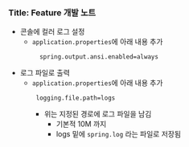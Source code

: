 ### Title: Feature 개발 노트

- 콘솔에 컬러 로그 설정
    - `application.properties`에 아래 내용 추가
      ```text
        spring.output.ansi.enabled=always
      ```
- 로그 파일로 출력
    - `application.properties`에 아래 내용 추가
        ```text
         logging.file.path=logs 
        ```
        - 위는 지정된 경로에 로그 파일을 남김
            - 기본적 10M 까지
            - logs 밑에 `spring.log` 라는 파일로 저장됨
      
      

 